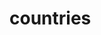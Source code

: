 # countries

<include from="Snippets-PortalAPI.md" element-id="snippet-header" />

<api-doc openapi-path="../../api.yaml" tag="countries"></api-doc>